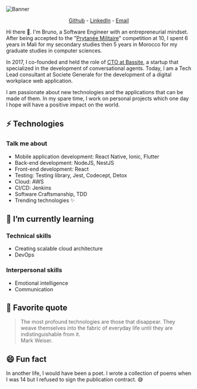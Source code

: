 ![Banner](https://i.imgur.com/NcooXM9.jpg)

<p style="text-align: center">
  <a href="https://github.com/bacarybruno">Github</a> -
  <a href="https://www.linkedin.com/in/bacarybruno/">LinkedIn</a> -
  <a href="mailto:bacarybruno@gmail.com">Email</a>
</p>

Hi there 👋. I'm Bruno, a Software Engineer with an entrepreneurial mindset. After being accepted to the "[Prytanée Militaire](https://fr.wikipedia.org/wiki/Prytan%C3%A9e_militaire_de_Saint-Louis)" competition at 10, I spent 6 years in Mali for my secondary studies then 5 years in Morocco for my graduate studies in computer sciences.

In 2017, I co-founded and held the role of [CTO at Bassite](https://www.therollingnotes.com/2018/03/06/bodian-bacary-bruno-cto-bassite/), a startup that specialized in the development of conversational agents. Today, I am a Tech Lead consultant at Societe Generale for the development of a digital workplace web application.

I am passionate about new technologies and the applications that can be made of them. In my spare time, I work on personal projects which one day I hope will have a positive impact on the world.

## ⚡ Technologies

### Talk me about

- Mobile application development: React Native, Ionic, Flutter
- Back-end development: NodeJS, NestJS
- Front-end development: React
- Testing: Testing library, Jest, Codecept, Detox
- Cloud: AWS
- CI/CD: Jenkins
- Software Craftsmanship, TDD
- Trending technologies ✨

## 🌱 I’m currently learning

### Technical skills

- Creating scalable cloud architecture
- DevOps

### Interpersonal skills

- Emotional intelligence
- Communication

## 💬 Favorite quote

> The most profound technologies are those that disappear. They weave themselves into the fabric of everyday life until they are indistinguishable from it.<br/>
> Mark Weiser.

## 😄 Fun fact

In another life, I would have been a poet. I wrote a collection of poems when I was 14 but I refused to sign the publication contract. 😅
